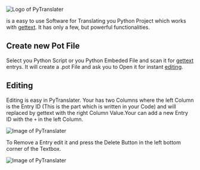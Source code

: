 ![Logo of PyTranslater](https://raw.githubusercontent.com/GreenSky-Productions/PyTranslater/master/images/SocialPreviewPyTranslater.png)

is a easy to use Software for Translating you Python Project which works with [gettext](https://docs.python.org/3/library/gettext.html). It has only a few, but powerful functionalities.

## Create new Pot File
Select you Python Script or you Python Embeded File and scan it for [gettext](https://docs.python.org/3/library/gettext.html) entrys. It will create a .pot File and ask you to Open it for instant [editing](README.md#Editing).

## Editing
Editing is easy in PyTranslater. Your has two Columns where the left Column is the Entry ID (This is the part which is written in your Code) and will replaced by gettext with the right Column Value.Your can add a new Entry ID with the `+` in the left Column. 

![Image of PyTranslater](https://raw.githubusercontent.com/GreenSky-Productions/PyTranslater/master/images/PyTranslater.png)

To Remove a Entry edit it and press the Delete Button in the left bottom corner of the Textbox.

![Image of PyTranslater](https://raw.githubusercontent.com/GreenSky-Productions/PyTranslater/master/images/EditEntry.png)
